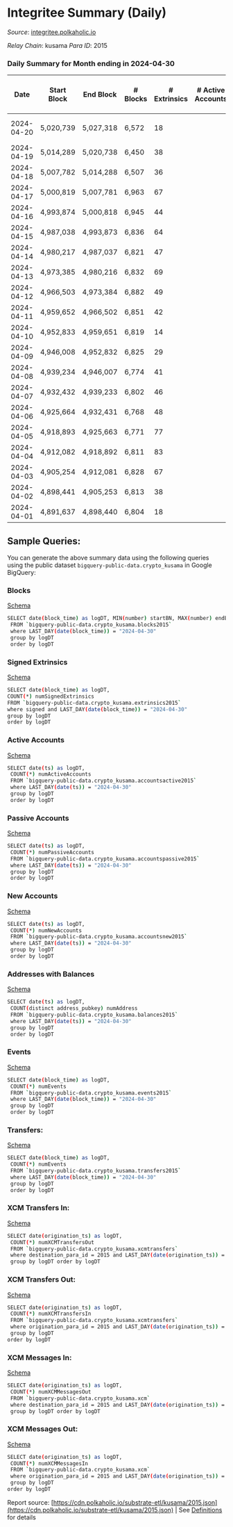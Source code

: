 # Integritee Summary (Daily)

_Source_: [integritee.polkaholic.io](https://integritee.polkaholic.io)

*Relay Chain*: kusama
*Para ID*: 2015



### Daily Summary for Month ending in 2024-04-30


| Date    | Start Block | End Block | # Blocks | # Extrinsics | # Active Accounts | # Passive Accounts | # New Accounts | # Addresses | # Events  | # Transfers ($USD) | # XCM Transfers In ($USD) | # XCM Transfers Out ($USD) | # XCM In | # XCM Out | Issues |
|---------|-------------|-----------|----------|--------------|-------------------|--------------------|----------------|-------------|-----------|--------------------|---------------------------|----------------------------|----------|-----------|--------|
| 2024-04-20 | 5,020,739 | 5,027,318 | 6,572 | 18 |  |  |  |  | 13,281 | 11 ($4,019.45) |   |   |  |  | 8 missing (0.12%) |
| 2024-04-19 | 5,014,289 | 5,020,738 | 6,450 | 38 |  |  |  |  | 13,202 | 29 ($21,346.96) |   |   |  |  |  |
| 2024-04-18 | 5,007,782 | 5,014,288 | 6,507 | 36 |  |  |  |  | 13,304 | 31 ($11,088.92) |   |   |  |  |  |
| 2024-04-17 | 5,000,819 | 5,007,781 | 6,963 | 67 |  |  |  | 13,753 | 14,435 | 60 ($30,326.76) |   |   |  |  |  |
| 2024-04-16 | 4,993,874 | 5,000,818 | 6,945 | 44 |  |  |  | 13,750 | 14,253 | 38 ($31,087.42) |   |   |  |  |  |
| 2024-04-15 | 4,987,038 | 4,993,873 | 6,836 | 64 |  |  |  | 13,750 | 14,207 | 53 ($15,663.09) |   |   |  |  |  |
| 2024-04-14 | 4,980,217 | 4,987,037 | 6,821 | 47 |  |  |  | 13,747 | 14,019 | 41 ($18,994.13) |   |   |  |  |  |
| 2024-04-13 | 4,973,385 | 4,980,216 | 6,832 | 69 |  |  |  | 13,747 | 14,222 | 57 ($29,168.85) |   |   |  |  |  |
| 2024-04-12 | 4,966,503 | 4,973,384 | 6,882 | 49 |  |  |  | 13,746 | 14,171 | 32 ($12,360.31) |   |   |  |  |  |
| 2024-04-11 | 4,959,652 | 4,966,502 | 6,851 | 42 |  |  |  | 13,743 | 14,065 | 34 ($9,275.84) |   |   |  |  |  |
| 2024-04-10 | 4,952,833 | 4,959,651 | 6,819 | 14 |  |  |  | 13,742 | 13,758 | 7 ($1,118.78) |   |   |  |  |  |
| 2024-04-09 | 4,946,008 | 4,952,832 | 6,825 | 29 |  |  |  | 13,743 | 13,871 | 23 ($6,556.47) |   |   |  |  |  |
| 2024-04-08 | 4,939,234 | 4,946,007 | 6,774 | 41 |  |  |  | 13,743 | 13,875 | 31 ($16,577.23) |   |   |  |  |  |
| 2024-04-07 | 4,932,432 | 4,939,233 | 6,802 | 46 |  |  |  | 13,743 | 13,965 | 38 ($17,212.42) |   |   |  |  |  |
| 2024-04-06 | 4,925,664 | 4,932,431 | 6,768 | 48 |  |  |  | 13,744 | 13,911 | 35 ($18,041.49) |   |   |  |  |  |
| 2024-04-05 | 4,918,893 | 4,925,663 | 6,771 | 77 |  |  |  | 13,740 | 14,223 | 73 ($55,687.39) |   |   |  |  |  |
| 2024-04-04 | 4,912,082 | 4,918,892 | 6,811 | 83 |  |  |  | 13,738 | 14,281 | 68 ($48,227.98) |   |   |  |  |  |
| 2024-04-03 | 4,905,254 | 4,912,081 | 6,828 | 67 |  |  |  | 13,736 | 14,234 | 66 ($29,466.38) |   |   |  |  |  |
| 2024-04-02 | 4,898,441 | 4,905,253 | 6,813 | 38 |  |  |  | 13,723 | 13,940 | 36 ($22,268.79) |   |   |  |  |  |
| 2024-04-01 | 4,891,637 | 4,898,440 | 6,804 | 18 |  |  |  | 13,720 | 13,761 | 14 ($6,892.47) |   |   |  |  |  |

## Sample Queries:
You can generate the above summary data using the following queries using the public dataset `bigquery-public-data.crypto_kusama` in Google BigQuery:


### Blocks 

[Schema](https://github.com/colorfulnotion/substrate-etl/blob/main/schema/blocks.json)

```bash
SELECT date(block_time) as logDT, MIN(number) startBN, MAX(number) endBN, COUNT(*) numBlocks 
 FROM `bigquery-public-data.crypto_kusama.blocks2015`  
 where LAST_DAY(date(block_time)) = "2024-04-30" 
 group by logDT 
 order by logDT
```

### Signed Extrinsics 

[Schema](https://github.com/colorfulnotion/substrate-etl/blob/main/schema/extrinsics.json)

```bash
SELECT date(block_time) as logDT, 
COUNT(*) numSignedExtrinsics 
FROM `bigquery-public-data.crypto_kusama.extrinsics2015`  
where signed and LAST_DAY(date(block_time)) = "2024-04-30" 
group by logDT 
order by logDT
```

### Active Accounts 

[Schema](https://github.com/colorfulnotion/substrate-etl/blob/main/schema/accountsactive.json)

```bash
SELECT date(ts) as logDT, 
 COUNT(*) numActiveAccounts 
 FROM `bigquery-public-data.crypto_kusama.accountsactive2015` 
 where LAST_DAY(date(ts)) = "2024-04-30" 
 group by logDT 
 order by logDT
```

### Passive Accounts 

[Schema](https://github.com/colorfulnotion/substrate-etl/blob/main/schema/accountspassive.json)

```bash
SELECT date(ts) as logDT, 
 COUNT(*) numPassiveAccounts 
 FROM `bigquery-public-data.crypto_kusama.accountspassive2015` 
 where LAST_DAY(date(ts)) = "2024-04-30" 
 group by logDT 
 order by logDT
```

### New Accounts 

[Schema](https://github.com/colorfulnotion/substrate-etl/blob/main/schema/accountsnew.json)

```bash
SELECT date(ts) as logDT, 
 COUNT(*) numNewAccounts 
 FROM `bigquery-public-data.crypto_kusama.accountsnew2015` 
 where LAST_DAY(date(ts)) = "2024-04-30" 
 group by logDT
 order by logDT
```

### Addresses with Balances 

[Schema](https://github.com/colorfulnotion/substrate-etl/blob/main/schema/balances.json)

```bash
SELECT date(ts) as logDT,
 COUNT(distinct address_pubkey) numAddress 
 FROM `bigquery-public-data.crypto_kusama.balances2015` 
 where LAST_DAY(date(ts)) = "2024-04-30" 
 group by logDT 
 order by logDT
```

### Events 

[Schema](https://github.com/colorfulnotion/substrate-etl/blob/main/schema/events.json)

```bash
SELECT date(block_time) as logDT, 
 COUNT(*) numEvents 
 FROM `bigquery-public-data.crypto_kusama.events2015` 
 where LAST_DAY(date(block_time)) = "2024-04-30" 
 group by logDT 
 order by logDT
```

### Transfers:

[Schema](https://github.com/colorfulnotion/substrate-etl/blob/main/schema/transfers.json)

```bash
SELECT date(block_time) as logDT, 
 COUNT(*) numEvents 
 FROM `bigquery-public-data.crypto_kusama.transfers2015` 
 where LAST_DAY(date(block_time)) = "2024-04-30" 
 group by logDT 
 order by logDT
```

### XCM Transfers In: 

[Schema](https://github.com/colorfulnotion/substrate-etl/blob/main/schema/xcmtransfers.json)

```bash
SELECT date(origination_ts) as logDT, 
 COUNT(*) numXCMTransfersOut 
 FROM `bigquery-public-data.crypto_kusama.xcmtransfers` 
 where destination_para_id = 2015 and LAST_DAY(date(origination_ts)) = "2024-04-30" 
 group by logDT order by logDT
```

### XCM Transfers Out: 

[Schema](https://github.com/colorfulnotion/substrate-etl/blob/main/schema/xcmtransfers.json)

```bash
SELECT date(origination_ts) as logDT, 
 COUNT(*) numXCMTransfersIn 
 FROM `bigquery-public-data.crypto_kusama.xcmtransfers` 
 where origination_para_id = 2015 and LAST_DAY(date(origination_ts)) = "2024-04-30" 
 group by logDT 
order by logDT
```

### XCM Messages In: 

[Schema](https://github.com/colorfulnotion/substrate-etl/blob/main/schema/xcm.json)

```bash
SELECT date(origination_ts) as logDT, 
 COUNT(*) numXCMMessagesOut 
 FROM `bigquery-public-data.crypto_kusama.xcm` 
 where destination_para_id = 2015 and LAST_DAY(date(origination_ts)) = "2024-04-30" 
 group by logDT order by logDT
```

### XCM Messages Out: 

[Schema](https://github.com/colorfulnotion/substrate-etl/blob/main/schema/xcm.json)

```bash
SELECT date(origination_ts) as logDT, 
 COUNT(*) numXCMMessagesIn 
 FROM `bigquery-public-data.crypto_kusama.xcm` 
 where origination_para_id = 2015 and LAST_DAY(date(origination_ts)) = "2024-04-30" 
 group by logDT 
order by logDT
```


Report source: [https://cdn.polkaholic.io/substrate-etl/kusama/2015.json](https://cdn.polkaholic.io/substrate-etl/kusama/2015.json) | See [Definitions](/DEFINITIONS.md) for details
